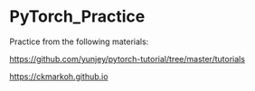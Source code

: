 # PyTorch_Practice

Practice from the following materials:

https://github.com/yunjey/pytorch-tutorial/tree/master/tutorials

https://ckmarkoh.github.io
